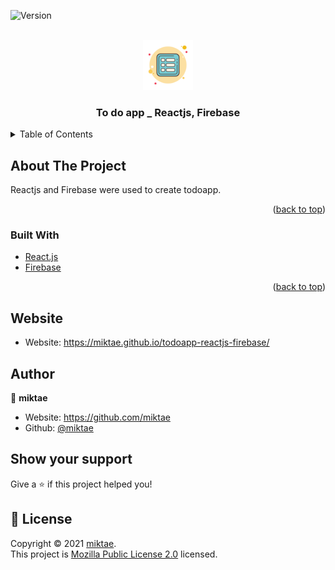<div id="top"></div>
<p>
  <img alt="Version" src="https://img.shields.io/badge/version-1.0.0-blue.svg?cacheSeconds=2592000" />
</p>
<!-- PROJECT LOGO -->
<br />
<div align="center">
  <img src="public/favicon.png" alt="Logo" width="80" height="80">
  <h3 align="center">To do app _ Reactjs, Firebase</h3>
</div>



<!-- TABLE OF CONTENTS -->
<details>
  <summary>Table of Contents</summary>
  <ol>
    <li>
      <a href="#about-the-project">About The Project</a>
      <ul>
        <li><a href="#built-with">Built With</a></li>
      </ul>
    </li>
  </ol>
</details>



<!-- ABOUT THE PROJECT -->
## About The Project

Reactjs and Firebase were used to create todoapp.

<p align="right">(<a href="#top">back to top</a>)</p>



### Built With

* [React.js](https://reactjs.org/)
* [Firebase](https://https://firebase.google.com/)
<p align="right">(<a href="#top">back to top</a>)</p>


## Website

* Website: https://miktae.github.io/todoapp-reactjs-firebase/

## Author

👤 **miktae**

* Website: https://github.com/miktae
* Github: [@miktae](https://github.com/miktae)

## Show your support

Give a ⭐️ if this project helped you!

## 📝 License

Copyright © 2021 [miktae](https://github.com/miktae).<br />
This project is [Mozilla Public License 2.0](https://github.com/miktae/todoapp-reactjs-firebase/blob/main/LICENSE) licensed.

